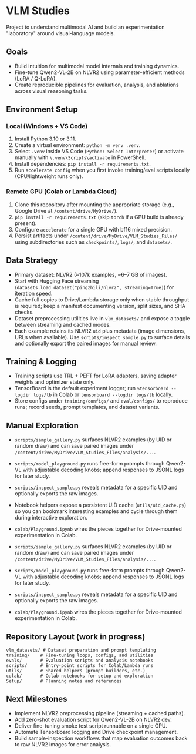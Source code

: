 # VLM Studies

Project to understand multimodal AI and build an experimentation "laboratory" around visual-language models.

## Goals
- Build intuition for multimodal model internals and training dynamics.
- Fine-tune Qwen2-VL-2B on NLVR2 using parameter-efficient methods (LoRA / Q-LoRA).
- Create reproducible pipelines for evaluation, analysis, and ablations across visual reasoning tasks.

## Environment Setup
### Local (Windows + VS Code)
1. Install Python 3.10 or 3.11.
2. Create a virtual environment: `python -m venv .venv`.
3. Select `.venv` inside VS Code (`Python: Select Interpreter`) or activate manually with `\.venv\Scripts\activate` in PowerShell.
4. Install dependencies: `pip install -r requirements.txt`.
5. Run `accelerate config` when you first invoke training/eval scripts locally (CPU/lightweight runs only).

### Remote GPU (Colab or Lambda Cloud)
1. Clone this repository after mounting the appropriate storage (e.g., Google Drive at `/content/drive/MyDrive/`).
2. `pip install -r requirements.txt` (skip `torch` if a GPU build is already present).
3. Configure `accelerate` for a single GPU with bf16 mixed precision.
4. Persist artifacts under `/content/drive/MyDrive/VLM_Studies_Files/` using subdirectories such as `checkpoints/`, `logs/`, and `datasets/`.

## Data Strategy
- Primary dataset: NLVR2 (≈107k examples, ~6–7 GB of images).
- Start with Hugging Face streaming (`datasets.load_dataset("pingzhili/nlvr2", streaming=True)`) for iteration speed.
- Cache full copies to Drive/Lambda storage only when stable throughput is required; keep a manifest documenting version, split sizes, and SHA checks.
- Dataset preprocessing utilities live in `vlm_datasets/` and expose a toggle between streaming and cached modes.
- Each example retains its NLVR2 `uid` plus metadata (image dimensions, URLs when available). Use `scripts/inspect_sample.py` to surface details and optionally export the paired images for manual review.

## Training & Logging
- Training scripts use TRL + PEFT for LoRA adapters, saving adapter weights and optimizer state only.
- TensorBoard is the default experiment logger; run `%tensorboard --logdir logs/tb` in Colab or `tensorboard --logdir logs/tb` locally.
- Store configs under `training/configs/` and `eval/configs/` to reproduce runs; record seeds, prompt templates, and dataset variants.

## Manual Exploration
- `scripts/sample_gallery.py` surfaces NLVR2 examples (by UID or random draw) and can save paired images under `/content/drive/MyDrive/VLM_Studies_Files/analysis/...`.
- `scripts/model_playground.py` runs free-form prompts through Qwen2-VL with adjustable decoding knobs; append responses to JSONL logs for later study.
- `scripts/inspect_sample.py` reveals metadata for a specific UID and optionally exports the raw images.
- Notebook helpers expose a persistent UID cache (`utils/uid_cache.py`) so you can bookmark interesting examples and cycle through them during interactive exploration.
- `colab/Playground.ipynb` wires the pieces together for Drive-mounted experimentation in Colab.

- `scripts/sample_gallery.py` surfaces NLVR2 examples (by UID or random draw) and can save paired images under `/content/drive/MyDrive/VLM_Studies_Files/analysis/...`.
- `scripts/model_playground.py` runs free-form prompts through Qwen2-VL with adjustable decoding knobs; append responses to JSONL logs for later study.
- `scripts/inspect_sample.py` reveals metadata for a specific UID and optionally exports the raw images.
- `colab/Playground.ipynb` wires the pieces together for Drive-mounted experimentation in Colab.

## Repository Layout (work in progress)
```
vlm_datasets/ # Dataset preparation and prompt templating
training/    # Fine-tuning loops, configs, and utilities
evals/       # Evaluation scripts and analysis notebooks
scripts/     # Entry-point scripts for Colab/Lambda runs
utils/       # Shared helpers (prompt builders, etc.)
colab/       # Colab notebooks for setup and exploration
Setup/       # Planning notes and references
```

## Next Milestones
- Implement NLVR2 preprocessing pipeline (streaming + cached paths).
- Add zero-shot evaluation script for Qwen2-VL-2B on NLVR2 dev.
- Deliver fine-tuning smoke test script runnable on a single GPU.
- Automate TensorBoard logging and Drive checkpoint management.
- Build sample-inspection workflows that map evaluation outcomes back to raw NLVR2 images for error analysis.
